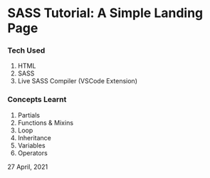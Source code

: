 # SASS Tutorial: A Simple Landing Page 

### Tech Used
1. HTML
2. SASS
3. Live SASS Compiler (VSCode Extension)

### Concepts Learnt

1. Partials
2. Functions & Mixins
3. Loop
4. Inheritance
5. Variables
6. Operators

27 April, 2021